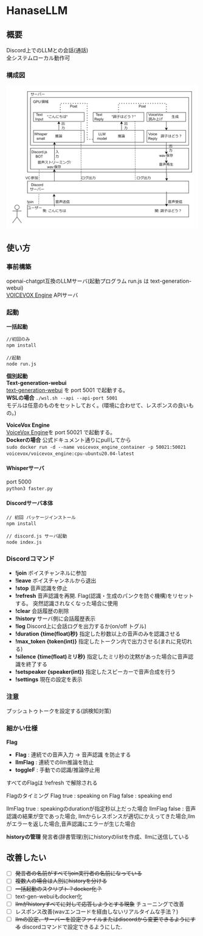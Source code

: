 # HanaseLLM

## 概要
Discord上でのLLMとの会話(通話)  
全システムローカル動作可


### 構成図  
<picture>
  <source srcset="./pics/hanasellm-dark.png" media="(prefers-color-scheme: dark)">
  <source srcset="./pics/hanasellm-light.png" media="(prefers-color-scheme: light)">
  <img src="./pics/hanasellm-white.png" alt="構成図">
</picture>

## 使い方

### 事前構築
openai-chatgpt互換のLLMサーバ(起動プログラム run.js は text-generation-webui)   
[VOICEVOX Engine](https://github.com/VOICEVOX/voicevox_engine) APIサーバ


### 起動

**一括起動**  

```
//初回のみ
npm install

//起動
node run.js
```

**個別起動**  
**Text-generation-webui**  
[text-generation-webui](https://github.com/oobabooga/text-generation-webui) を port 5001 で起動する。  
**WSLの場合** `./wsl.sh --api --api-port 5001`  
モデルは任意のものをセットしておく。(環境に合わせて、レスポンスの良いもの。)

**VoiceVox Engine**  
[VoiceVox Engine](https://github.com/VOICEVOX/voicevox_engine)を port 50021 で起動する。  
**Dockerの場合**  公式ドキュメント通りにpullしてから  
`sudo docker run -d --name voicevox_engine_container -p 50021:50021 voicevox/voicevox_engine:cpu-ubuntu20.04-latest` 

#### Whisperサーバ
port 5000  
`python3 faster.py`


#### Discordサーバ本体
``` 
// 初回 パッケージインストール
npm install

// discord.js サーバ起動
node index.js
```

### Discordコマンド

- **!join** ボイスチャンネルに参加  
- **!leave** ボイスチャンネルから退出  
- **!stop** 音声認識を停止
- **!refresh** 音声認識を再開. Flag(認識・生成のパンクを防ぐ機構)をリセットする。 突然認識されなくなった場合に使用
- **!clear** 会話履歴の削除  
- **!history** サーバ側に会話履歴表示  
- **!log** Discord上に会話ログを出力するか(on/off トグル)  
- **!duration {time(float)秒}** 指定した秒数以上の音声のみを認識させる  
- **!max_token {token(int)}** 指定したトークン内で出力させる(まれに見切れる)   
- **!silence {time(float)ミリ秒}** 指定したミリ秒の沈黙があった場合に音声認識を終了する
- **!setspeaker {speaker(int)}** 指定したスピーカーで音声合成を行う
- **!settings** 現在の設定を表示

### 注意
プッシュトゥトークを設定する(誤検知対策)

### 細かい仕様
**Flag**
- **Flag** : 連続での音声入力 -> 音声認識 を防止する
- **llmFlag** : 連続でのllm推論を防止
- **toggleF** : 手動での認識/推論停止用

すべてのFlagは !refresh で解除される

Flagのタイミング
Flag true : speaking on
Flag false : speaking end

llmFlag true : speakingのdurationが指定秒以上だった場合
llmFlag false : 音声認識の結果が空であった場合, llmからレスポンスが適切にかえってきた場合,llmがエラーを返した場合,音声認識にエラーが生じた場合

**historyの管理**
発言者(辞書管理)別にhistoryのlistを作成、llmに送信している


## 改善したい
- [ ] ~~発言者の名前がすべて!join実行者の名前になっている~~
- [ ] ~~複数人の場合は人別にhistoryを分ける~~
- [ ] ~~一括起動のスクリプト？docker化？~~
- [ ] text-gen-webuiもdocker化
- [ ] ~~llmがhistoryすべてに対して応答しようとする現象~~ チューニングで改善
- [ ] レスポンス改善(wavエンコードを経由しないリアルタイムな手法？)
- [ ] ~~llmの設定、サーバーを設定ファイルまたはdiscordから変更できるようにする~~ discordコマンドで設定できるようにした.